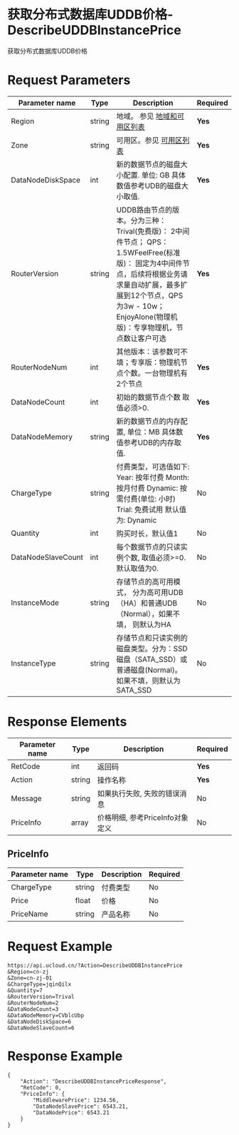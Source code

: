 # 获取分布式数据库UDDB价格-DescribeUDDBInstancePrice

获取分布式数据库UDDB价格

# Request Parameters
|Parameter name|Type|Description|Required|
|---|---|---|---|
|Region|string|地域。 参见 [地域和可用区列表](../summary/regionlist.html)|**Yes**|
|Zone|string|可用区。参见 [可用区列表](../summary/regionlist.html)|**Yes**|
|DataNodeDiskSpace|int|新的数据节点的磁盘大小配置. 单位: GB 具体数值参考UDB的磁盘大小取值.|**Yes**|
|RouterVersion|string|UDDB路由节点的版本。分为三种： Trival(免费版)： 2中间件节点； QPS：1.5WFeelFree(标准版)： 固定为4中间件节点，后续将根据业务请求量自动扩展，最多扩展到12个节点，QPS为3w - 10w；EnjoyAlone(物理机版)：专享物理机，节点数让客户可选|**Yes**|
|RouterNodeNum|int|其他版本：该参数可不填；专享版：物理机节点个数。一台物理机有2个节点|**Yes**|
|DataNodeCount|int|初始的数据节点个数 取值必须>0.|**Yes**|
|DataNodeMemory|string|新的数据节点的内存配置, 单位：MB 具体数值参考UDB的内存取值.|**Yes**|
|ChargeType|string|付费类型，可选值如下: Year: 按年付费 Month: 按月付费 Dynamic: 按需付费(单位: 小时) Trial: 免费试用 默认值为: Dynamic|No|
|Quantity|int|购买时长，默认值1|No|
|DataNodeSlaveCount|int|每个数据节点的只读实例个数, 取值必须>=0. 默认取值为0.|No|
|InstanceMode|string|存储节点的高可用模式， 分为高可用UDB（HA）和普通UDB（Normal），如果不填， 则默认为HA|No|
|InstanceType|string|存储节点和只读实例的磁盘类型。分为：SSD磁盘（SATA_SSD）或普通磁盘(Normal)。 如果不填，则默认为SATA_SSD|No|

# Response Elements
|Parameter name|Type|Description|Required|
|---|---|---|---|
|RetCode|int|返回码|**Yes**|
|Action|string|操作名称|**Yes**|
|Message|string|如果执行失败, 失败的错误消息|No|
|PriceInfo|array|价格明细, 参考PriceInfo对象定义|No|

## PriceInfo
|Parameter name|Type|Description|Required|
|---|---|---|---|
|ChargeType|string|付费类型|No|
|Price|float|价格|No|
|PriceName|string|产品名称|No|

# Request Example
```
https://api.ucloud.cn/?Action=DescribeUDDBInstancePrice
&Region=cn-zj
&Zone=cn-zj-01
&ChargeType=jqinQilx
&Quantity=7
&RouterVersion=Trival
&RouterNodeNum=2
&DataNodeCount=3
&DataNodeMemory=CVblcUbp
&DataNodeDiskSpace=6
&DataNodeSlaveCount=6
```

# Response Example
```
{
    "Action": "DescribeUDDBInstancePriceResponse", 
    "RetCode": 0, 
    "PriceInfo": {
        "MiddlewarePrice": 1234.56, 
        "DataNodeSlavePrice": 6543.21, 
        "DataNodePrice": 6543.21
    }
}
```

